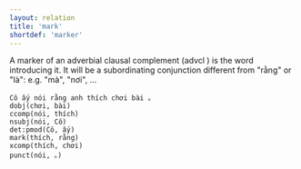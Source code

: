 ```yaml
---
layout: relation
title: 'mark'
shortdef: 'marker'
---
```


A marker of an adverbial clausal complement (advcl ) is the word introducing it. It will be a
subordinating conjunction different from "rằng" or "là": e.g. "mà", "nơi", ...

<pre><code class="language-sdparse">Cô ấy nói rằng anh thích chơi bài 。
dobj(chơi, bài)
ccomp(nói, thích)
nsubj(nói, Cô)
det:pmod(Cô, ấy)
mark(thích, rằng)
xcomp(thích, chơi)
punct(nói, 。)
</code></pre>













<!-- Interlanguage links updated Čt lis 12 09:43:30 CET 2020 -->
